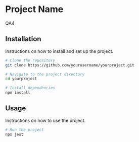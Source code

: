 # Project Name
QA4

## Installation
Instructions on how to install and set up the project.

```bash
# Clone the repository
git clone https://github.com/yourusername/yourproject.git

# Navigate to the project directory
cd yourproject

# Install dependencies
npm install
```

## Usage
Instructions on how to use the project.

```bash
# Run the project
npx jest
```

